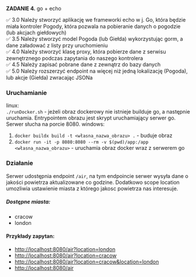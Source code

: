 **ZADANIE 4.** go + echo

:white_check_mark: 3.0 Należy stworzyć aplikację we frameworki echo w j. Go, która będzie miała kontroler Pogody, która pozwala na pobieranie danych o pogodzie (lub akcjach giełdowych)  
:white_check_mark: 3.5 Należy stworzyć model Pogoda (lub Giełda) wykorzystując gorm, a dane załadować z listy przy uruchomieniu   
:white_check_mark: 4.0 Należy stworzyć klasę proxy, która pobierze dane z serwisu zewnętrznego podczas zapytania do naszego kontrolera  
:white_check_mark: 4.5 Należy zapisać pobrane dane z zewnątrz do bazy danych  
:white_check_mark: 5.0 Należy rozszerzyć endpoint na więcej niż jedną lokalizację (Pogoda), lub akcje (Giełda) zwracając JSONa  

### Uruchamianie

linux:  
`./runDocker.sh` - jeżeli obraz dockerowy nie istnieje builduje go, a następnie uruchamia. Entrypointem obrazu jest skrypt uruchamiający serwer go. Serwer słucha na porcie 8080.
windows:  
1. `docker buildx build -t <własna_nazwa_obrazu> .` - buduje obraz
2. `docker run -it -p 8080:8080 --rm -v $(pwd)/app:/app <własna_nazwa_obrazu>` - uruchamia obraz docker wraz z serwerem go

### Działanie
Serwer udostępnia endpoint `/air`, na tym endpoincie serwer wysyła dane o jakości powietrza aktualizowane co godzine. Dodatkowo scope location umozliwia ustawienie miasta z którego jakosc powietrza nas interesuje.
##### Dostępne miasta:
- cracow
- london

#### Przykłady zapytan:
- [http://localhost:8080/air?location=london](http://localhost:8080/air?location=london)
- [http://localhost:8080/air?location=cracow](http://localhost:8080/air?location=cracow)
- [http://localhost:8080/air?location=cracow&location=london](http://localhost:8080/air?location=cracow&location=london)
- [http://localhost:8080/air](http://localhost:8080/air)

